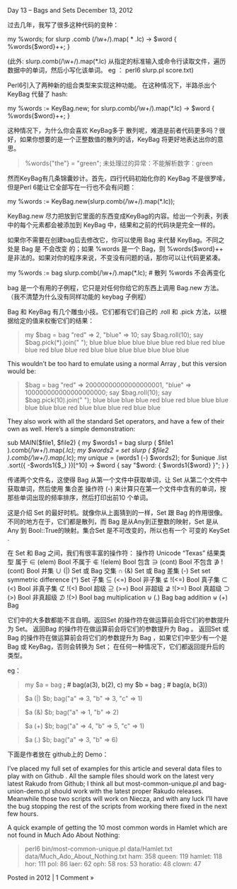 Day 13 – Bags and Sets December 13, 2012


过去几年，我写了很多这种代码的变种：

 my %words;
 for slurp .comb (/\w+/).map( * .lc) -> $word {
      %words{$word}++;
 }


(此外:  slurp.comb(/\w+/).map(*.lc)  从指定的标准输入或命令行读取文件，遍历数据中的单词，然后小写化该单词。 eg ： perl6 slurp.pl score.txt)

Perl6引入了两种新的组合类型来实现这种功能。 在这种情况下，半路杀出个KeyBag 代替了 hash:  

 my %words := KeyBag.new;
 for slurp.comb(/\w+/).map(*.lc) -> $word {
      %words{$word}++;
 }


这种情况下，为什么你会喜欢 KeyBag多于 散列呢，难道是前者代码更多吗？很好，如果你想要的是一个正整数值的散列的话，KeyBag 将更好地表达出你的意思。

 > %words{"the"} = "green";
 未处理过的异常：不能解析数字：green


然而KeyBag有几条锦囊妙计。首先，四行代码初始化你的 KeyBag 不是很罗嗦，但是Perl 6能让它全部写在一行也不会有问题：

 my %words := KeyBag.new(slurp.comb(/\w+/).map(*.lc));


KeyBag.new  尽力把放到它里面的东西变成KeyBag的内容。给出一个列表，列表中的每个元素都会被添加到 KeyBag 中，结果和之前的代码块是完全一样的。

如果你不需要在创建bag后去修改它，你可以使用 Bag 来代替 KeyBag。不同之处是 Bag 是 不会改变 的；如果 %words 是一个 Bag，则 %words{$word}++ 是非法的。如果对你的程序来说，不变没有问题的话，那你可以让代码更紧凑。

my %words := bag slurp.comb(/\w+/).map(*.lc);  # 散列 %words 不会再变化

bag 是一个有用的子例程，它只是对任何你给它的东西上调用 Bag.new 方法。（我不清楚为什么没有同样功能的 keybag 子例程）

Bag  和  KeyBag  有几个雕虫小技。它们都有它们自己的 .roll 和 .pick 方法，以根据给定的值来权衡它们的结果：


> my $bag = bag "red" => 2, "blue" => 10;
> say $bag.roll(10);
> say $bag.pick(*).join(" ");
blue blue blue blue blue blue red blue red blue
blue red blue blue red blue blue blue blue blue blue blue

This wouldn’t be too hard to emulate using a normal  Array , but this version would be:


> $bag = bag "red" => 20000000000000000001, "blue" => 100000000000000000000;
> say $bag.roll(10);
> say $bag.pick(10).join(" ");
blue blue blue blue red blue red blue blue blue
blue blue blue red blue blue blue red blue blue

They also work with all the standard  Set  operators, and have a few of their own as well. Here’s a simple demonstration:


 sub MAIN($file1, $file2) {
      my $words1 = bag slurp ( $file1 ).comb(/\w+/).map(*.lc);
      my $words2 = set slurp ( $file2 ).comb(/\w+/).map(*.lc);
      my $unique = ($words1 (-) $words2);
      for $unique .list .sort({ -$words1{$_} })[^10] -> $word {
          say "$word: { $words1{$word} }";
      }
 }



传递两个文件名，这使得 Bag 从第一个文件中获取单词，让 Set 从第二个文件中获取单词，然后使用 集合差 操作符 (-) 来计算只在第一个文件中含有的单词，按那些单词出现的频率排序，然后打印出前10 个单词。 

这是介绍 Set 的最好时机。就像你从上面猜到的一样，Set 跟 Bag 的作用很像。不同的地方在于，它们都是散列，而 Bag 是从Any到正整数的映射，Set 是从 Any 到 Bool::True的映射。集合Set 是不可改变的，所以也有一个 可变的 KeySet .

在 Set 和 Bag 之间，我们有很丰富的操作符： 操作符 Unicode “Texas” 结果类型
 属于 ∈ (elem) Bool
 不属于 ∉ !(elem) Bool
 包含 ∋ (cont) Bool
 不包含 ∌ !(cont) Bool
 并集 ∪ (|) Set 或 Bag
 交集 ∩ (&) Set 或 Bag
 差集 (-) Set
 set symmetric difference (^) Set
 子集 ⊆ (<=) Bool
 非子集 ⊈ !(<=) Bool
 真子集 ⊂ (<) Bool
 非真子集 ⊄ !(<) Bool
 超级 ⊇ (>=) Bool
 非超级 ⊉ !(>=) Bool
 真超级 ⊃ (>) Bool
 非真超级 ⊅ !(>) Bool
 bag multiplication ⊍ (.) Bag
 bag addition ⊎ (+) Bag


它们中的大多数都能不言自明。返回Set 的操作符在做运算前会将它们的参数提升为 Set。 返回Bag 的操作符在做运算前会将它们的参数提升为 Bag 。 返回Set 或Bag 的操作符在做运算前会将它们的参数提升为 Bag ，如果它们中至少有一个是 Bag 或 KeyBag，否则会转换为 Set； 在任何一种情况下，它们都返回提升后的类型。

eg：

 > my $a = bag <a a a b b c>;  # bag(a(3), b(2), c)
 > my $b = bag <a b b b>;      # bag(a, b(3))
  
 > $a (|) $b;
 bag("a" => 3, "b" => 3, "c" => 1)
  
 > $a (&) $b;
 bag("a" => 1, "b" => 2)
  
 > $a (+) $b;
 bag("a" => 4, "b" => 5, "c" => 1)
  
 > $a (.) $b;
 bag("a" => 3, "b" => 6)


 下面是作者放在 github上的 Demo：


I’ve placed my full set of examples for this article and several data files to play with on  Github . All the sample files should work on the latest very latest Rakudo from Github; I think all but  most-common-unique.pl  and  bag-union-demo.pl  should work with the latest proper Rakudo releases. Meanwhile those two scripts will work on Niecza, and with any luck I’ll have the bug stopping the rest of the scripts from working there fixed in the next few hours.

A quick example of getting the 10 most common words in Hamlet which are not found in Much Ado About Nothing:

> perl6 bin/most-common-unique.pl data/Hamlet.txt data/Much_Ado_About_Nothing.txt
ham: 358
queen: 119
hamlet: 118
hor: 111
pol: 86
laer: 62
oph: 58
ros: 53
horatio: 48
clown: 47


Posted in  2012  |  1 Comment »